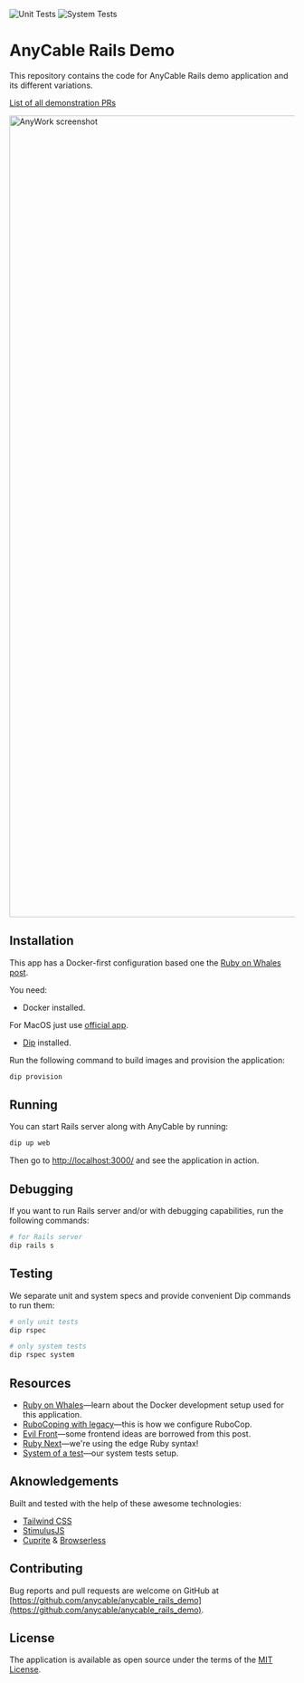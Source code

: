![Unit Tests](https://github.com/anycable/anycable_rails_demo/workflows/Unit%20Tests/badge.svg)
![System Tests](https://github.com/anycable/anycable_rails_demo/workflows/System%20Tests/badge.svg)

# AnyCable Rails Demo

This repository contains the code for AnyCable Rails demo application and its different variations.

[List of all demonstration PRs](https://github.com/anycable/anycable_rails_demo/pulls?q=is%3Apr++label%3Ademo+)

<img align="center" width="1416"
     title="AnyWork screenshot" src="./public/demo.png">

## Installation

This app has a Docker-first configuration based one the [Ruby on Whales post](https://evilmartians.com/chronicles/ruby-on-whales-docker-for-ruby-rails-development).

You need:

- Docker installed.

For MacOS just use [official app](https://docs.docker.com/engine/installation/mac/).

- [Dip](https://github.com/bibendi/dip) installed.

Run the following command to build images and provision the application:

```sh
dip provision
```

## Running

You can start Rails server along with AnyCable by running:

```sh
dip up web
```

Then go to [http://localhost:3000/](http://localhost:3000/) and see the application in action.

## Debugging

If you want to run Rails server and/or with debugging capabilities, run the following commands:

```sh
# for Rails server
dip rails s
```

## Testing

We separate unit and system specs and provide convenient Dip commands to run them:

```sh
# only unit tests
dip rspec

# only system tests
dip rspec system
```

## Resources

- [Ruby on Whales](https://evilmartians.com/chronicles/ruby-on-whales-docker-for-ruby-rails-development)—learn about the Docker development setup used for this application.
- [RuboCoping with legacy](https://evilmartians.com/chronicles/rubocoping-with-legacy-bring-your-ruby-code-up-to-standard)—this is how we configure RuboCop.
- [Evil Front](https://evilmartians.com/chronicles/evil-front-part-3)—some frontend ideas are borrowed from this post.
- [Ruby Next](https://evilmartians.com/chronicles/ruby-next-make-all-rubies-quack-alike)—we're using the edge Ruby syntax!
- [System of a test](https://evilmartians.com/chronicles/system-of-a-test-setting-up-end-to-end-rails-testing)—our system tests setup.

## Aknowledgements

Built and tested with the help of these awesome technologies:

- [Tailwind CSS](https://tailwindcss.com)
- [StimulusJS](https://stimulusjs.org)
- [Cuprite](https://github.com/rubycdp/cuprite) & [Browserless](https://www.browserless.io)

## Contributing

Bug reports and pull requests are welcome on GitHub at [https://github.com/anycable/anycable_rails_demo](https://github.com/anycable/anycable_rails_demo).

## License

The application is available as open source under the terms of the [MIT License](http://opensource.org/licenses/MIT).
